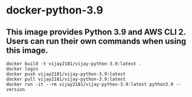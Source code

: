 # docker-python-3.9
## This image provides Python 3.9 and AWS CLI 2. Users can run their own commands when using this image.
```
docker build -t vijay2181/vijay-python-3.9:latest .
docker login
docker push vijay2181/vijay-python-3.9:latest
docker pull vijay2181/vijay-python-3.9:latest
docker run -it --rm vijay2181/vijay-python-3.9:latest python3.9 --version
```
